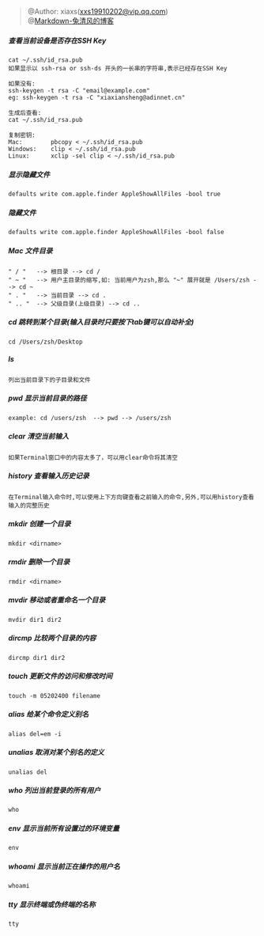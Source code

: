> @Author: xiaxs(xxs19910202@vip.qq.com)<br>
> @[Markdown-兔清风的博客](http://blog.leanote.com/post/freewalk/Markdown-%E8%AF%AD%E6%B3%95%E6%89%8B%E5%86%8C#index)

##### 查看当前设备是否存在SSH Key
```
cat ~/.ssh/id_rsa.pub
如果显示以 ssh-rsa or ssh-ds 开头的一长串的字符串,表示已经存在SSH Key

如果没有:
ssh-keygen -t rsa -C "email@example.com"
eg: ssh-keygen -t rsa -C "xiaxiansheng@adinnet.cn"

生成后查看:
cat ~/.ssh/id_rsa.pub

复制密钥:
Mac:        pbcopy < ~/.ssh/id_rsa.pub
Windows:    clip < ~/.ssh/id_rsa.pub
Linux:      xclip -sel clip < ~/.ssh/id_rsa.pub
```


##### 显示隐藏文件
```
defaults write com.apple.finder AppleShowAllFiles -bool true
```

##### 隐藏文件
```
defaults write com.apple.finder AppleShowAllFiles -bool false
```

##### Mac 文件目录
    " / "   --> 根目录 --> cd /
    " ~ "   --> 用户主目录的缩写,如: 当前用户为zsh,那么 "~" 展开就是 /Users/zsh --> cd ~
    " . "   --> 当前目录 --> cd .
    " .. "  --> 父级目录(上级目录) --> cd ..

##### cd 跳转到某个目录(输入目录时只要按下tab键可以自动补全)
    cd /Users/zsh/Desktop

##### ls
    列出当前目录下的子目录和文件

##### pwd 显示当前目录的路径
    example: cd /users/zsh  --> pwd --> /users/zsh

##### clear 清空当前输入
    如果Terminal窗口中的内容太多了，可以用clear命令将其清空

##### history 查看输入历史记录
    在Terminal输入命令时,可以使用上下方向键查看之前输入的命令,另外,可以用history查看输入的完整历史

##### mkdir 创建一个目录
    mkdir <dirname>

##### rmdir 删除一个目录
    rmdir <dirname>

##### mvdir 移动或者重命名一个目录
    mvdir dir1 dir2

##### dircmp 比较两个目录的内容
    dircmp dir1 dir2

##### touch 更新文件的访问和修改时间
    touch -m 05202400 filename

##### alias 给某个命令定义别名
    alias del=em -i

##### unalias 取消对某个别名的定义
    unalias del

##### who 列出当前登录的所有用户
    who

##### env 显示当前所有设置过的环境变量
    env

##### whoami 显示当前正在操作的用户名
    whoami

##### tty 显示终端或伪终端的名称
    tty
